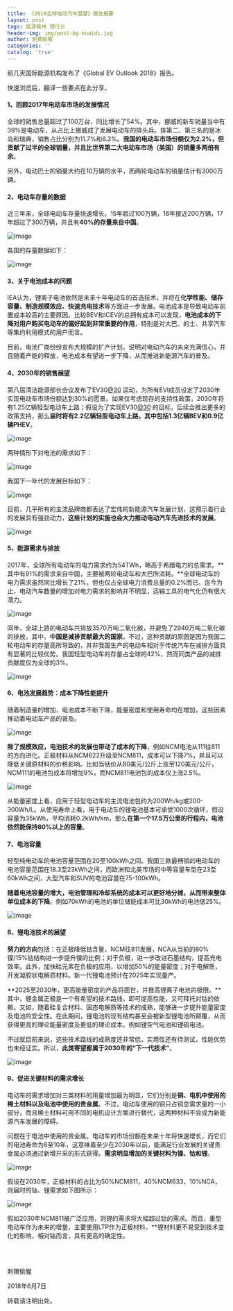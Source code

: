 ```yaml
---
title: 《2018全球电动汽车展望》报告摘要
layout: post
tags: 能源板块 锂行业
header-img: img/post-bg-kuaidi.jpg
author: 刺猬偷腥
categories: ''
catalog: 'true'
---
```

前几天国际能源机构发布了《Global EV Outlook 2018》报告。

快速浏览后，翻译一些要点在此分享。

#### 1、回顾2017年电动车市场的发展情况

全球的销售总量超过了100万台，同比增长了54%。其中，挪威的新车销量当中有39%是电动车，从占比上挪威成了发展电动车的排头兵。排第二、第三名的是冰岛和瑞典，销售占比分别为11.7%和6.3%。**我国的电动车市场份额仅为2.2%，但贡献了过半的全球销量，并且比世界第二大电动车市场（美国）的销量多两倍有余**。

另外，电动巴士的销量大约在10万辆的水平，而两轮电动车的销量估计有3000万辆。

#### 2、电动车存量的数据

近三年来，全球电动车存量快速增长。15年超过100万辆，16年接近200万辆，17年超过了300万辆，并且有**40%的存量来自中国**。

![image](http://upload-images.jianshu.io/upload_images/8031739-dc4173bab04ab60c.jpg?imageMogr2/auto-orient/strip%7CimageView2/2/w/1240)

各国的存量数据如下：

![image](http://upload-images.jianshu.io/upload_images/8031739-31798c1d69b0ff07.jpg?imageMogr2/auto-orient/strip%7CimageView2/2/w/1240)

#### 3、关于电池成本的问题

IEA认为，锂离子电池依然是未来十年电动车的首选技术，并将在**化学性能、储存容量、制造规模效应、快速充电技术**等方面进一步发展。电池成本是导致电动车前置成本较高的主要原因。比较BEV和ICEV的总拥有成本可以发现，**电池成本的下降对用户购买电动车的偏好起到非常重要的作用**，特别是对大巴、的士、共享汽车等集约利用模式的用户而言。

目前，电池厂商纷纷宣布大规模的扩产计划，说明对电动汽车的未来充满信心，并且随着产能的释放，电池成本有望进一步下降，从而推进新能源汽车的普及。

#### 4、2030年的销售展望

第八届清洁能源部长会议发布了EV30[@30](http://xueqiu.com/n/30) 运动，为所有EVI成员设定了2030年实现电动车市场份额达到30%的愿景。如果仅考虑现存的支持性政策，2030年将有1.25亿辆轻型电动车上路；假设为了实现EV30[@30](http://xueqiu.com/n/30) 的目标，后续会推出更多的政策支持，那么**届时将有2.2亿辆轻型电动车上路，其中包括1.3亿辆BEV和0.9亿辆PHEV**。

![image](http://upload-images.jianshu.io/upload_images/8031739-2594a1e5fded15df.jpg?imageMogr2/auto-orient/strip%7CimageView2/2/w/1240)

两种情形下对电池的需求如下：

![image](http://upload-images.jianshu.io/upload_images/8031739-d182f87b4c7777f0.jpg?imageMogr2/auto-orient/strip%7CimageView2/2/w/1240)

我国下一年代的发展目标如下：

![image](http://upload-images.jianshu.io/upload_images/8031739-1aedcbc8e7125229.jpg?imageMogr2/auto-orient/strip%7CimageView2/2/w/1240)

目前，几乎所有的主流品牌商都表达了宏伟的新能源汽车发展计划，这预示着行业的发展具有强劲动力，**这些计划的实施也会大力推动电动汽车先进技术的发展**。

![image](http://upload-images.jianshu.io/upload_images/8031739-281baa621d5d6add.jpg?imageMogr2/auto-orient/strip%7CimageView2/2/w/1240)

#### 5、能源需求与排放

2017年，全球所有电动车的电力需求约为54TWh，略高于希腊电力的总需求。**其中有91%的需求来自中国，主要被两轮电动车和大巴所消耗。**全球电动车的电力需求虽然同比增长了21%，但也仅占全球电力消费总量的0.2%而已。迄今为止，电动汽车数量的增加对电力需求的影响并不明显，运输工具的电气化仍有很大潜力。

![image](http://upload-images.jianshu.io/upload_images/8031739-a6483608bf89bb42.jpg?imageMogr2/auto-orient/strip%7CimageView2/2/w/1240)

同年，全球上路的电动车共排放3570万吨二氧化碳，并避免了2940万吨二氧化碳的排放。其中，**中国是减排贡献最大的国家**。不过，这种贡献的原因是因为我国二轮电动车的存量高所导致的，并非我国生产的电动车相对于传统汽车在减排方面具有显著的比较优势。我国轻型电动车的存量占全球的42%，然而同类产品的减排贡献度仅为全球的3%。

![image](http://upload-images.jianshu.io/upload_images/8031739-9cf19c6d1728a93d.jpg?imageMogr2/auto-orient/strip%7CimageView2/2/w/1240)

#### 6、电池发展趋势：成本下降性能提升

随着制造量的增加，电池成本不断下降，能量密度和使用寿命均在增加，这些因素推动着电动车产品的普及。

![image](http://upload-images.jianshu.io/upload_images/8031739-45a1531f57c512f5.jpg?imageMogr2/auto-orient/strip%7CimageView2/2/w/1240)

**除了规模效应，电池技术的发展也带动了成本的下降**，例如NCM电池从111往811的方向进化。正极材料从NCM622升级至NCM811，成本可以下降7%，并且可以降低关键原材料的价格影响。比如当钴价从80美元/公斤上涨至120美元/公斤，NCM111的电池包成本将增加9%，而NCM811电池包的成本仅上涨2.5%。 

![image](http://upload-images.jianshu.io/upload_images/8031739-1642c2f2eff663d9.jpg?imageMogr2/auto-orient/strip%7CimageView2/2/w/1240)

从能量密度上看，应用于轻型电动车的主流电池包约为200Wh/kg或200-300Wh/L。从使用寿命上看，用于电动车的锂电池基本可承受1000次循环，假设容量为35kWh，平均消耗0.2kWh/km，那么**在第一个17.5万公里的行程内，电池依然能保持80%以上的容量**。

#### 7、电池容量

轻型纯电动车的电池容量范围在20至100kWh之间。我国三款最畅销的电动车的电池容量范围在18.3至23kWh之间，而欧洲和北美市场的中等容量车型在23至60kWh之间，大型汽车和SUV的电池容量在75-100kWh。

**随着电池容量的增大，电池管理和冷却系统的成本可以更好地分摊，从而带来整体单位成本的下降**。例如70kWh的电池的单位储能成本可比30kWh的电池低25%。

![image](http://upload-images.jianshu.io/upload_images/8031739-ee5eade29125193b.jpg?imageMogr2/auto-orient/strip%7CimageView2/2/w/1240)

#### 8、锂电池技术的展望

**努力的方向**包括：在正极降低钴含量，NCM往811发展，NCA从当前的80%镍/15%钴结构进一步提升镍的比例；对于负极，进一步改进石墨结构，提高充电效率。此外，加快硅元素在负极的应用，以增加50%的能量密度；对于电解质，开发凝胶状电解质材料。新一代锂电池预计在2025年实现量产。

**2025至2030年，更高能量密度的产品将面世，并推高锂离子电池的极限。**其中，锂金属正极是一个有希望的技术路线，即可提高性能，又可拜托对钴的依赖。又如，随着硅复合材料、固态电解质等技术的成熟，能够进一步提升能量密度及电池的安全性。在此期间，锂电池的现有结构甚至会被新型锂电池所颠覆，从而获得更高的理论能量密度及更低的理论成本。例如锂空气电池和锂硫电池。

不过就目前来说，这些技术路线的成熟度还非常低，实用性还有待测试，性能优势也未经证实。所以，**此类寄望都属于2030年的“下一代技术”**。

![image](http://upload-images.jianshu.io/upload_images/8031739-066d613693df46fd.jpg?imageMogr2/auto-orient/strip%7CimageView2/2/w/1240)

#### 9、促进关键材料的需求增长

电动车的需求增加对三类材料的用量增加最为明显，它们分别是**铜、电机中使用的稀土材料以及电池中使用的贵金属**。不过，电动车使用的铜只占铜总需求量的一小部分，而且稀土材料可用不同的电机设计方案进行替代，这两种材料不会成为新能源汽车发展的障碍。

问题在于电池中使用的贵金属。电动车的市场份额在未来十年将快速增长，而它们的电池寿命为8至10年，这意味着至少在2030年以前，能满足行业发展的关键贵金属必须通过新增开采的形式获得。**需求明显增加的关键材料为镍、钴和锂**。

![image](http://upload-images.jianshu.io/upload_images/8031739-15dec7fe1111aeea.jpg?imageMogr2/auto-orient/strip%7CimageView2/2/w/1240)

假设在2030年，正极材料的占比为50%NCM811，40%NCM633，10%NCA，则届时的钴、锂需求如下图所示：

![image](http://upload-images.jianshu.io/upload_images/8031739-f5824171a241d8dd.jpg?imageMogr2/auto-orient/strip%7CimageView2/2/w/1240)

假如2030年NCM811被广泛应用，则锂的需求将大幅超过钴的需求。而且，重型电动车作为未来的增量，主要使用LTP作为正极材料，**锂材料更不易受到技术变化的影响，相对钴而言，具有更高的确定性。 

<br><br>

刺猬偷腥

2018年6月7日

转载请注明出处。